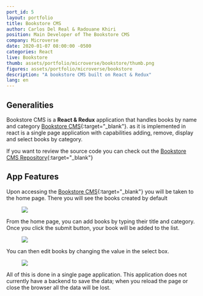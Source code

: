```yaml
---
port_id: 5
layout: portfolio
title: Bookstore CMS
author: Carlos Del Real & Radouane Khiri
position: Main Developer of The Bookstore CMS
company: Microverse
date: 2020-01-07 08:00:00 -0500
categories: React
live: Bookstore
thumb: assets/portfolio/microverse/bookstore/thumb.png
figures: assets/portfolio/microverse/bookstore
description: "A bookstore CMS built on React & Redux"
lang: en
---
```


## Generalities

Bookstore CMS is a **React & Redux** application that handles books by name and category [Bookstore CMS](https://bookstore-cared.herokuapp.com/){:target="_blank"}. as it is implemented in react is a single page application with capabilities adding, remove, display and select books by category.

If you want to review the source code you can check out the [Bookstore CMS Repository](https://github.com/Redvanisation/Bookstore){:target="_blank"}

## App Features

Upon accessing the [Bookstore CMS](https://bookstore-cared.herokuapp.com/){:target="_blank"} you will be taken to the home page. There you will see the books created by default

<figure class="figure">
    <img src="{{ url }}/{{ page.figures }}/home.png">
</figure>

From the home page, you can add books by typing their title and category. Once you click the submit button, your book will be added to the list.

<figure class="figure">
    <img src="{{ url }}/{{ page.figures }}/add_book.png">
</figure>

You can then edit books by changing the value in the select box.

<figure class="figure">
    <img src="{{ url }}/{{ page.figures }}/select_books.png">
</figure>

All of this is done in a single page application. This application does not currently have a backend to save the data; when you reload the page or close the browser all the data will be lost.
